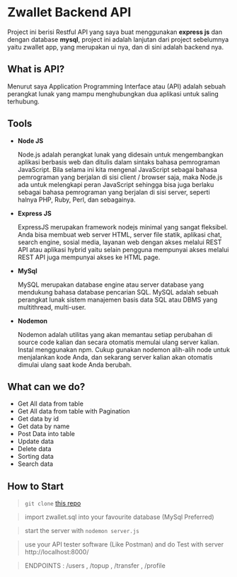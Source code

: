 # Zwallet Backend API
Project ini berisi Restful API yang saya buat menggunakan **express js** dan dengan database **mysql**, project ini adalah lanjutan dari project sebelumnya yaitu zwallet app, yang merupakan ui nya, dan di sini adalah backend nya.

## What is API?

Menurut saya Application Programming Interface atau (API) adalah sebuah perangkat lunak yang mampu menghubungkan dua aplikasi untuk saling terhubung.

## Tools
* **Node JS**

  Node.js adalah perangkat lunak yang didesain untuk mengembangkan aplikasi berbasis web dan ditulis dalam sintaks bahasa pemrograman JavaScript. Bila selama ini kita mengenal JavaScript sebagai bahasa pemrograman yang berjalan di sisi client / browser saja, maka Node.js ada untuk melengkapi peran JavaScript sehingga bisa juga berlaku sebagai bahasa pemrograman yang berjalan di sisi server, seperti halnya PHP, Ruby, Perl, dan sebagainya.
* **Express JS**

  ExpressJS merupakan framework nodejs minimal yang sangat fleksibel. Anda bisa membuat web server HTML, server file statik, aplikasi chat, search engine, sosial media, layanan web dengan akses melalui REST API atau aplikasi hybrid yaitu selain pengguna mempunyai akses melalui REST API juga mempunyai akses ke HTML page.
* **MySql**

  MySQL merupakan database engine atau server database yang mendukung bahasa database pencarian SQL. MySQL adalah sebuah perangkat lunak sistem manajemen basis data SQL atau DBMS yang multithread, multi-user. 
* **Nodemon**

  Nodemon adalah utilitas yang akan memantau setiap perubahan di source code kalian dan secara otomatis memulai ulang server kalian. Instal menggunakan npm. Cukup gunakan nodemon alih-alih node untuk menjalankan kode Anda, dan sekarang server kalian akan otomatis dimulai ulang saat kode Anda berubah.
  
## What can we do?
* Get All data from table
* Get All data from table with Pagination
* Get data by id
* Get data by name
* Post Data into table
* Update data
* Delete data
* Sorting data
* Search data

## How to Start
 > ```git clone``` [this repo](https://github.com/mkhoirulwafa/zwallet-backend)
 
 > import zwallet.sql into your favourite database (MySql Preferred)
 
 > start the server with ```nodemon server.js```
 
 > use your API tester software (Like Postman) and do Test with server http://localhost:8000/
 
 > ENDPOINTS :  /users , /topup , /transfer , /profile
 
 
